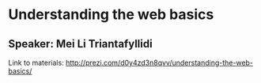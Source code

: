 # Understanding the web basics
## Speaker: Mei Li Triantafyllidi

Link to materials: http://prezi.com/d0y4zd3n8qvv/understanding-the-web-basics/
